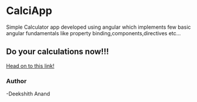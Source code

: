 # CalciApp
 Simple Calculator app developed using angular which implements few basic angular fundamentals like property binding,components,directives etc...
 
 ## Do your calculations now!!!
 [Head on to this link!](https://deekshithanand.github.io/AngularCalci/)
 
 ### Author
 -Deekshith Anand
